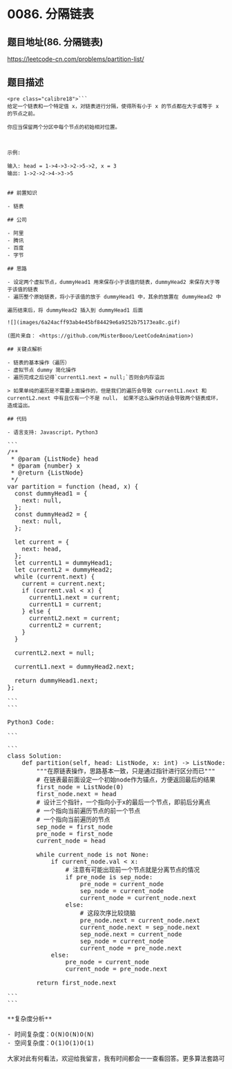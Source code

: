 # 0086. 分隔链表

## 题目地址(86. 分隔链表)

<https://leetcode-cn.com/problems/partition-list/>

## 题目描述

```
<pre class="calibre18">```
给定一个链表和一个特定值 x，对链表进行分隔，使得所有小于 x 的节点都在大于或等于 x 的节点之前。

你应当保留两个分区中每个节点的初始相对位置。



示例:

输入: head = 1->4->3->2->5->2, x = 3
输出: 1->2->2->4->3->5

```
```

## 前置知识

- 链表

## 公司

- 阿里
- 腾讯
- 百度
- 字节

## 思路

- 设定两个虚拟节点，dummyHead1 用来保存小于该值的链表，dummyHead2 来保存大于等于该值的链表
- 遍历整个原始链表，将小于该值的放于 dummyHead1 中，其余的放置在 dummyHead2 中

遍历结束后，将 dummyHead2 插入到 dummyHead1 后面

![](images/6a24acff93ab4e45bf84429e6a9252b75173ea8c.gif)

(图片来自： <https://github.com/MisterBooo/LeetCodeAnimation>)

## 关键点解析

- 链表的基本操作（遍历）
- 虚拟节点 dummy 简化操作
- 遍历完成之后记得`currentL1.next = null;`否则会内存溢出

> 如果单纯的遍历是不需要上面操作的，但是我们的遍历会导致 currentL1.next 和 currentL2.next 中有且仅有一个不是 null， 如果不这么操作的话会导致两个链表成环，造成溢出。

## 代码

- 语言支持: Javascript，Python3

```
<pre class="calibre18">```
<span class="hljs-title">/**
 * @param {ListNode} head
 * @param {number} x
 * @return {ListNode}
 */</span>
<span class="hljs-keyword">var</span> partition = <span class="hljs-function"><span class="hljs-keyword">function</span> (<span class="hljs-params">head, x</span>) </span>{
  <span class="hljs-keyword">const</span> dummyHead1 = {
    next: <span class="hljs-params">null</span>,
  };
  <span class="hljs-keyword">const</span> dummyHead2 = {
    next: <span class="hljs-params">null</span>,
  };

  <span class="hljs-keyword">let</span> current = {
    next: head,
  };
  <span class="hljs-keyword">let</span> currentL1 = dummyHead1;
  <span class="hljs-keyword">let</span> currentL2 = dummyHead2;
  <span class="hljs-keyword">while</span> (current.next) {
    current = current.next;
    <span class="hljs-keyword">if</span> (current.val < x) {
      currentL1.next = current;
      currentL1 = current;
    } <span class="hljs-keyword">else</span> {
      currentL2.next = current;
      currentL2 = current;
    }
  }

  currentL2.next = <span class="hljs-params">null</span>;

  currentL1.next = dummyHead2.next;

  <span class="hljs-keyword">return</span> dummyHead1.next;
};

```
```

Python3 Code:

```
<pre class="calibre18">```
<span class="hljs-class"><span class="hljs-keyword">class</span> <span class="hljs-title">Solution</span>:</span>
    <span class="hljs-function"><span class="hljs-keyword">def</span> <span class="hljs-title">partition</span><span class="hljs-params">(self, head: ListNode, x: int)</span> -> ListNode:</span>
        <span class="hljs-string">"""在原链表操作，思路基本一致，只是通过指针进行区分而已"""</span>
        <span class="hljs-title"># 在链表最前面设定一个初始node作为锚点，方便返回最后的结果</span>
        first_node = ListNode(<span class="hljs-params">0</span>)
        first_node.next = head
        <span class="hljs-title"># 设计三个指针，一个指向小于x的最后一个节点，即前后分离点</span>
        <span class="hljs-title"># 一个指向当前遍历节点的前一个节点</span>
        <span class="hljs-title"># 一个指向当前遍历的节点</span>
        sep_node = first_node
        pre_node = first_node
        current_node = head

        <span class="hljs-keyword">while</span> current_node <span class="hljs-keyword">is</span> <span class="hljs-keyword">not</span> <span class="hljs-keyword">None</span>:
            <span class="hljs-keyword">if</span> current_node.val < x:
                <span class="hljs-title"># 注意有可能出现前一个节点就是分离节点的情况</span>
                <span class="hljs-keyword">if</span> pre_node <span class="hljs-keyword">is</span> sep_node:
                    pre_node = current_node
                    sep_node = current_node
                    current_node = current_node.next
                <span class="hljs-keyword">else</span>:
                    <span class="hljs-title"># 这段次序比较烧脑</span>
                    pre_node.next = current_node.next
                    current_node.next = sep_node.next
                    sep_node.next = current_node
                    sep_node = current_node
                    current_node = pre_node.next
            <span class="hljs-keyword">else</span>:
                pre_node = current_node
                current_node = pre_node.next

        <span class="hljs-keyword">return</span> first_node.next

```
```

**复杂度分析**

- 时间复杂度：O(N)O(N)O(N)
- 空间复杂度：O(1)O(1)O(1)

大家对此有何看法，欢迎给我留言，我有时间都会一一查看回答。更多算法套路可以访问我的 LeetCode 题解仓库：<https://github.com/azl397985856/leetcode> 。 目前已经 37K star 啦。 大家也可以关注我的公众号《力扣加加》带你啃下算法这块硬骨头。 ![](images/6544564e577c3c2404c48edb29af7e19eb1c2cb9.jpg)